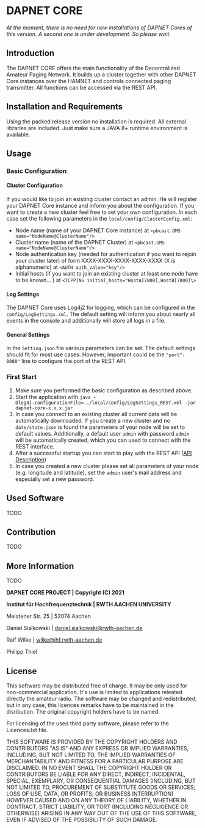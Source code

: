 # DAPNET CORE
_At the moment, there is no need for new installations of DAPNET Cores of this version. A second one is under development. So please wait._

## Introduction
The DAPNET CORE offers the main functionality of the Decentralized Amateur Paging Network.
It builds up a cluster together with other DAPNET Core instances over the HAMNET and
controls connected paging transmitter. All functions can be accessed via the REST API.

## Installation and Requirements
Using the packed release version no installation is required. All external libraries are
included. Just make sure a JAVA 8+ runtime environment is available.


## Usage
### Basic Configuration
#### Cluster Configuration
If you would like to join an existing cluster contact an admin. He will register your
DAPNET Core instance and inform you about the configuration. If you want to create a new
cluster feel free to set your own configuration. In each case set the following parameters
in the `local/config/ClusterConfig.xml`:

* Node name (name of your DAPNET Core instance) at
  `<pbcast.GMS name="NodeName@ClusterName"/>`
* Cluster name (name of the DAPNET Cluster) at `<pbcast.GMS name="NodeName@ClusterName"/>`
* Node authentication key (needed for authentication if you want to rejoin your cluster
  later) of form XXXX-XXXX-XXXX-XXXX-XXXX (X is alphanumeric) at
  `<AUTH auth_value="key"/>`
* Initial hosts (if you want to join an existing cluster at least one node have to be
  known... ) at `<TCPPING initial_hosts="HostA[7800],HostB[7800]\>`

#### Log Settings
The DAPNET Core uses Log4j2 for logging, which can be configured in the
`config/LogSettings.xml`. The default setting will inform you about nearly all events in
the console and additionally will store all logs in a file.

#### General Settings
In the `Setting.json` file various parameters can be set. The default settings should fit
for most use cases. However, important could be the `"port": 8080"` line to configure the
port of the REST API.

### First Start
1. Make sure you performed the basic configuration as described above.
2. Start the application with `java -Dlog4j.configurationFile=../local/config/LogSettings_REST.xml -jar dapnet-core-x.x.x.jar`
3. In case you connect to an existing cluster all current data will be automatically
   downloaded. If you create a new cluster and no `date/state.json` is found the
   parameters of your node will be set to default values. Additionally, a default user
   `admin` with password `admin` will be automatically created, which you can used to
   connect with the REST interface.
4. After a successful startup you can start to play with the REST API
   ([API Description](https://bitbucket.org/DAPNET/dapnet-core/wiki/Beschreibung%20der%20REST%20API))
5. In case you created a new cluster please set all parameters of your node (e.g.
   longitude and latitude), set the `admin` user's mail address and especially set a new
   password.

## Used Software
TODO

## Contribution
TODO

## More Information
TODO

**DAPNET CORE PROJECT | Copyright (C) 2021**

**Institut für Hochfrequenztechnik | RWTH AACHEN UNIVERSITY**

Melatener Str. 25 | 52074 Aachen

Daniel Sialkowski | daniel.sialkowski@rwth-aachen.de

Ralf Wilke | wilke@ihf.rwth-aachen.de

Philipp Thiel

## License ##
This software may be distributed free of charge. It may be only used for non-commercial
application. It's use is limited to applications releated directly the amateur radio.
The software may be changed and redistributed, but in any case, this licences remarks
have to be maintained in the disribution. The original copyright holders have to be named.

For licensing of the used third party software, please refer to the Licences.txt file.

THIS SOFTWARE IS PROVIDED BY THE COPYRIGHT HOLDERS AND CONTRIBUTORS "AS IS"
AND ANY EXPRESS OR IMPLIED WARRANTIES, INCLUDING, BUT NOT LIMITED TO, THE
IMPLIED WARRANTIES OF MERCHANTABILITY AND FITNESS FOR A PARTICULAR PURPOSE
ARE DISCLAIMED. IN NO EVENT SHALL THE COPYRIGHT HOLDER OR CONTRIBUTORS BE
LIABLE FOR ANY DIRECT, INDIRECT, INCIDENTAL, SPECIAL, EXEMPLARY, OR
CONSEQUENTIAL DAMAGES (INCLUDING, BUT NOT LIMITED TO, PROCUREMENT OF
SUBSTITUTE GOODS OR SERVICES; LOSS OF USE, DATA, OR PROFITS; OR BUSINESS
INTERRUPTION) HOWEVER CAUSED AND ON ANY THEORY OF LIABILITY, WHETHER IN
CONTRACT, STRICT LIABILITY, OR TORT (INCLUDING NEGLIGENCE OR OTHERWISE)
ARISING IN ANY WAY OUT OF THE USE OF THIS SOFTWARE, EVEN IF ADVISED OF THE
POSSIBILITY OF SUCH DAMAGE.
